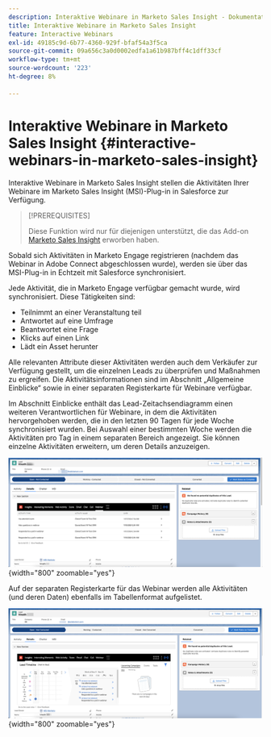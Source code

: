 ```yaml
---
description: Interaktive Webinare in Marketo Sales Insight - Dokumentation zu Marketo - Produktdokumentation
title: Interaktive Webinare in Marketo Sales Insight
feature: Interactive Webinars
exl-id: 49185c9d-6b77-4360-929f-bfaf54a3f5ca
source-git-commit: 09a656c3a0d0002edfa1a61b987bff4c1dff33cf
workflow-type: tm+mt
source-wordcount: '223'
ht-degree: 8%

---
```


# Interaktive Webinare in Marketo Sales Insight {#interactive-webinars-in-marketo-sales-insight}

Interaktive Webinare in Marketo Sales Insight stellen die Aktivitäten Ihrer Webinare im Marketo Sales Insight (MSI)-Plug-in in Salesforce zur Verfügung.

>[!PREREQUISITES]
>
>Diese Funktion wird nur für diejenigen unterstützt, die das Add-on [Marketo Sales Insight](https://business.adobe.com/de/products/marketo/sales-intelligence-engagement.html) erworben haben.

Sobald sich Aktivitäten in Marketo Engage registrieren (nachdem das Webinar in Adobe Connect abgeschlossen wurde), werden sie über das MSI-Plug-in in Echtzeit mit Salesforce synchronisiert.

Jede Aktivität, die in Marketo Engage verfügbar gemacht wurde, wird synchronisiert. Diese Tätigkeiten sind:

* Teilnimmt an einer Veranstaltung teil
* Antwortet auf eine Umfrage
* Beantwortet eine Frage
* Klicks auf einen Link
* Lädt ein Asset herunter

Alle relevanten Attribute dieser Aktivitäten werden auch dem Verkäufer zur Verfügung gestellt, um die einzelnen Leads zu überprüfen und Maßnahmen zu ergreifen. Die Aktivitätsinformationen sind im Abschnitt „Allgemeine Einblicke“ sowie in einer separaten Registerkarte für Webinare verfügbar.

Im Abschnitt Einblicke enthält das Lead-Zeitachsendiagramm einen weiteren Verantwortlichen für Webinare, in dem die Aktivitäten hervorgehoben werden, die in den letzten 90 Tagen für jede Woche synchronisiert wurden. Bei Auswahl einer bestimmten Woche werden die Aktivitäten pro Tag in einem separaten Bereich angezeigt. Sie können einzelne Aktivitäten erweitern, um deren Details anzuzeigen.

![](assets/interactive-webinars-in-marketo-sales-insight-1.png){width="800" zoomable="yes"}

Auf der separaten Registerkarte für das Webinar werden alle Aktivitäten (und deren Daten) ebenfalls im Tabellenformat aufgelistet.

![](assets/interactive-webinars-in-marketo-sales-insight-2.png){width="800" zoomable="yes"}
